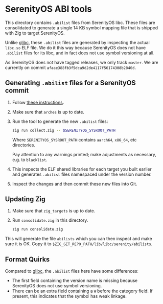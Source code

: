 # SerenityOS ABI tools

This directory contains `.abilist` files from SerenityOS libc. These files are
consolidated to generate a single 14 KB symbol mapping file that is shipped with
Zig to target SerenityOS.

Unlike [glibc](../glibc), these `.abilist` files are generated by inspecting
the actual `libc.so` ELF file. We do it this way because SerenityOS does not
have `.abilist` files for its libc, and in fact does not use symbol versioning
at all.

As SerenityOS does not have tagged releases, we only track `master`. We are
currently on commit `afaae388fb3f5dca9d2de4117f56174308b2840d`.

## Generating `.abilist` files for a SerenityOS commit

1. Follow [these instructions](https://github.com/ziglang/zig/wiki/Updating-libc#serenityos).

2. Make sure that `arches` is up to date.

3. Run the tool to generate the new `.abilist` files:

   ```sh
   zig run collect.zig -- $SERENITYOS_SYSROOT_PATH
   ```

   Where `SERENITYOS_SYSROOT_PATH` contains `aarch64`, `x86_64`, etc
   directories.

   Pay attention to any warnings printed; make adjustments as necessary, e.g. to
   `blacklist`.

4. This inspects the ELF shared libraries for each target you built earlier and
   generates `.abilist` files namespaced under the version number.

5. Inspect the changes and then commit these new files into Git.

## Updating Zig

1. Make sure that `zig_targets` is up to date.

2. Run `consolidate.zig` in this directory.

   ```sh
   zig run consolidate.zig
   ```

This will generate the file `abilists` which you can then inspect and make sure
it is OK. Copy it to `$ZIG_GIT_REPO_PATH/lib/libc/serenity/abilists`.

## Format Quirks

Compared to [glibc](../glibc), the `.abilist` files here have some differences:

* The first field containing the version name is missing because SerenityOS does
  not use symbol versioning.
* There can be an extra field containing a `W` before the category field. If
  present, this indicates that the symbol has weak linkage.
